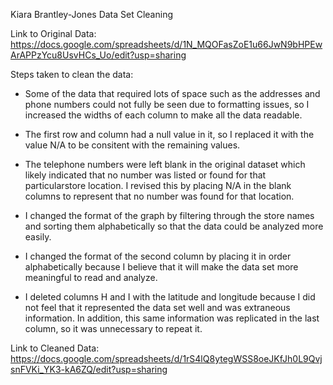 Kiara Brantley-Jones
Data Set Cleaning

Link to Original Data: https://docs.google.com/spreadsheets/d/1N_MQOFasZoE1u66JwN9bHPEwArAPPzYcu8UsvHCs_Uo/edit?usp=sharing

Steps taken to clean the data:

* Some of the data that required lots of space such as the addresses and phone numbers could not fully be seen due to formatting 
issues, so I increased the widths of each column to make all the data readable.

* The first row and column had a null value in it, so I replaced it with the value N/A to be consitent with the remaining values.

* The telephone numbers were left blank in the original dataset which likely indicated that no number was listed or found for 
that particularstore location. I revised this by placing N/A in the blank columns to represent that no number was found for that location.

* I changed the format of the graph by filtering through the store names and sorting them alphabetically so that the data could be 
analyzed more easily.

* I changed the format of the second column by placing it in order alphabetically because I believe that it will make the data set 
more meaningful to read and analyze.

* I deleted columns H and I with the latitude and longitude because I did not feel that it represented the data set well and 
was extraneous information. In addition, this same information was replicated in the last column, so it was unnecessary to repeat it.

Link to Cleaned Data: https://docs.google.com/spreadsheets/d/1rS4lQ8ytegWSS8oeJKfJh0L9QvjsnFVKi_YK3-kA6ZQ/edit?usp=sharing
